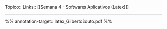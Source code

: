 Tópico::
Links:: [[Semana 4 - Softwares Aplicativos (Latex)]]

---

%%
annotation-target:: latex_GilbertoSouto.pdf
%%